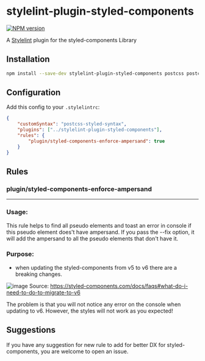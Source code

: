 # stylelint-plugin-styled-components
[![NPM version](https://img.shields.io/npm/v/stylelint-file-max-lines.svg)](https://www.npmjs.com/package/stylelint-file-max-lines)

A [Stylelint] plugin for the styled-components Library

## Installation

```sh
npm install --save-dev stylelint-plugin-styled-components postcss postcss-styled-syntax
```

## Configuration
Add this config to your `.stylelintrc`:

```json
{
    "customSyntax": "postcss-styled-syntax",
    "plugins": ["../stylelint-plugin-styled-components"],
    "rules": {
        "plugin/styled-components-enforce-ampersand": true
    }
}

```

## Rules 

### plugin/styled-components-enforce-ampersand
-------------------
### Usage:
This rule helps to find all pseudo elements and toast an error in console if this pseudo element does't have ampersand. 
If you pass the --fix option, it will add the ampersand to all the pseudo elements that don't have it.

### Purpose:
- when updating the styled-components from v5 to v6 there are a breaking changes. 

![image](https://github.com/ArkadiK94/stylelint-plugin-styled-components/assets/76536506/d27aa215-3d19-433d-aa95-a15669b2594d)
Source: https://styled-components.com/docs/faqs#what-do-i-need-to-do-to-migrate-to-v6

The problem is that you will not notice any error on the console when updating to v6. However, the styles will not work as you expected!

## Suggestions 
If you have any suggestion for new rule to add for better DX for styled-components, you are welcome to open an issue.


[stylelint]: https://github.com/stylelint/stylelint/

